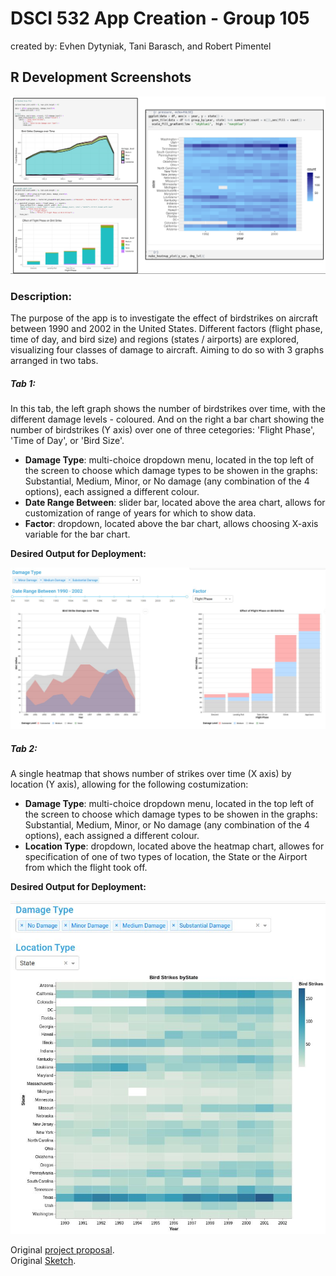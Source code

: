 # DSCI 532 App Creation - Group 105

created by: Evhen Dytyniak, Tani Barasch, and Robert Pimentel  

## R Development Screenshots

![R Development](imgs/plots_ggplot_draft1.png)
  
### Description:  
The purpose of the app is to investigate the effect of birdstrikes on aircraft between 1990 and 2002 in the United States.
Different factors (flight phase, time of day, and bird size) and regions (states / airports) are explored, visualizing four classes of damage to aircraft. Aiming to do so with 3 graphs arranged in two tabs.

##### Tab 1: 
In this tab, the left graph shows the number of birdstrikes over time, with the different damage levels - coloured. And on the right a bar chart showing the number of birdstrikes (Y axis) over one of three cetegories: 'Flight Phase', 'Time of Day', or 'Bird Size'.

- **Damage Type**: multi-choice dropdown menu, located in the top left of the screen to choose which damage types to be showen in the graphs: Substantial, Medium, Minor, or No damage (any combination of the 4 options), each assigned a different colour.  
- **Date Range Between**: slider bar, located above the area chart, allows for customization of range of years for which to show data.  
- **Factor**: dropdown, located above the bar chart, allows choosing X-axis variable for the bar chart.  

__Desired Output for Deployment:__  

!["Bird Strikes by Factor"](https://github.com/TBarasch/Group_105/blob/master/imgs/2_charts.jpg?raw=true)



##### Tab 2:
A single heatmap that shows number of strikes over time (X axis) by location (Y axis), allowing for the following costumization:

- **Damage Type**: multi-choice dropdown menu, located in the top left of the screen to choose which damage types to be showen in the graphs: Substantial, Medium, Minor, or No damage (any combination of the 4 options), each assigned a different colour.
- **Location Type**: dropdown, located above the heatmap chart, allowes for specification of one of two types of location, the State or the Airport from which the flight took off.

__Desired Output for Deployment:__  

![](https://github.com/TBarasch/Group_105/blob/master/imgs/heatmap.jpg?raw=true)



Original [project proposal](project_proposal.md).  
Original [Sketch](https://github.com/TBarasch/Group_105/blob/master/imgs/App_Sketch_1_D1.png?raw=true).
